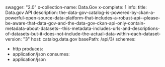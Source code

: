 swagger: "2.0"
x-collection-name: Data.Gov
x-complete: 1
info:
  title: Data.gov API
  description: the-data-gov-catalog-is-powered-by-ckan-a-powerful-open-source-data-platform-that-includes-a-robust-api--please-be-aware-that-data-gov-and-the-data-gov-ckan-api-only-contain-metadata-about-datasets--this-metadata-includes-urls-and-descriptions-of-datasets-but-it-does-not-include-the-actual-data-within-each-dataset-
  version: "3"
host: catalog.data.gov
basePath: /api/3/
schemes:
- http
produces:
- application/json
consumes:
- application/json